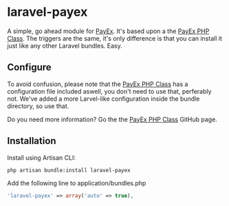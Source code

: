 # laravel-payex

A simple, go ahead module for [PayEx](http://payex.com/). It's based upon a the [PayEx PHP Class](https://github.com/cobraz/payex). The triggers are the same, it's only difference is that you can install it just like any other Laravel bundles. Easy.

## Configure

To avoid confusion, please note that the [PayEx PHP Class](https://github.com/cobraz/payex) has a configuration file included aswell, you don't need to use that, perferably not. We've added a more Larvel-like configuration inside the bundle directory, so use that.

Do you need more information? Go the the [PayEx PHP Class](https://github.com/cobraz/payex) GitHub page.

## Installation
Install using Artisan CLI:

```shell
php artisan bundle:install laravel-payex
```

Add the following line to application/bundles.php

```php
'laravel-payex' => array('auto' => true),
```
